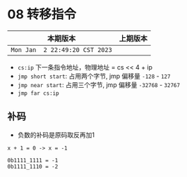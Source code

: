 # 08 转移指令

|本期版本|上期版本 
|:---:|:---:
`Mon Jan  2 22:49:20 CST 2023` |

* `cs:ip` 下一条指令地址，物理地址 = cs << 4 + ip
* `jmp short start`: 占用两个字节, jmp 偏移量 `-128`  - `127`
* `jmp near start`: 占用三个字节, jmp 偏移量 `-32768` - `32767`
* `jmp far cs:ip`  

## 补码

* 负数的补码是原码取反再加1

```
x + 1 = 0 -> x = -1

0b1111_1111 = -1
0b1111_1110 = -2
```